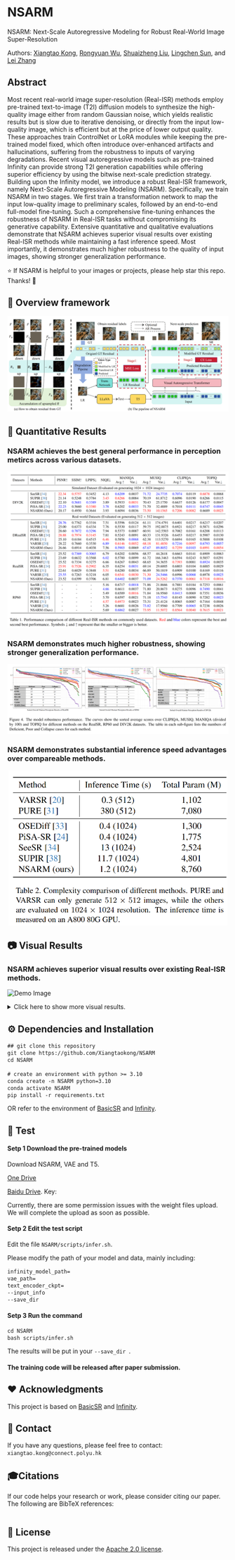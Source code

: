 # NSARM
NSARM: Next-Scale Autoregressive Modeling for Robust Real-World Image Super-Resolution

Authors: [Xiangtao Kong](https://scholar.google.com/citations?hl=en&user=lueNzSgAAAAJ), [Rongyuan Wu](https://scholar.google.com/citations?user=A-U8zE8AAAAJ&hl=en&oi=ao), [Shuaizheng Liu](https://scholar.google.com/citations?hl=en&user=ZCDjTn8AAAAJ), [Lingchen Sun](https://scholar.google.com/citations?hl=en&user=wzdCc-QAAAAJ), and [Lei Zhang](https://scholar.google.com/citations?user=tAK5l1IAAAAJ&hl=en&oi=ao)


## Abstract
Most recent real-world image super-resolution (Real-ISR) methods employ pre-trained text-to-image (T2I) diffusion models to synthesize the high-quality image either from random Gaussian noise, which yields realistic results but is slow due to iterative denoising, or directly from the input low-quality image, which is efficient but at the price of lower output quality. These approaches train ControlNet or LoRA modules while keeping the pre-trained model fixed, which often introduce over-enhanced artifacts and hallucinations, suffering from the robustness to inputs of varying degradations. Recent visual autoregressive models such as pre-trained Infinity can provide strong T2I generation capabilities while offering superior efficiency by using the bitwise next-scale prediction strategy. Building upon the Infinity model, we introduce a robust Real-ISR framework, namely Next-Scale Autoregressive Modeling (NSARM). Specifically, we train NSARM in two stages. We first train a transformation network to map the input low-quality image to preliminary scales, followed by an end-to-end full-model fine-tuning. Such a comprehensive fine-tuning enhances the robustness of NSARM in Real-ISR tasks without compromising its generative capability. Extensive quantitative and qualitative evaluations demonstrate that NSARM achieves superior visual results over existing Real-ISR methods while maintaining a fast inference speed. Most importantly, it demonstrates much higher robustness to the quality of input images, showing stronger generalization performance.

:star: If NSARM is helpful to your images or projects, please help star this repo. Thanks! :hugs:


## 🔎 Overview framework

![Demo Image](https://github.com/Xiangtaokong/NSARM/blob/main/readme_img/NSARM_Overview.png)

## 📌 Quantitative Results

### NSARM achieves the best general performance in perception metircs across various datasets.

![Demo Image](https://github.com/Xiangtaokong/NSARM/blob/main/readme_img/main_results.png)

### NSARM demonstrates much higher robustness, showing stronger generalization performance.

![Demo Image](https://github.com/Xiangtaokong/NSARM/blob/main/readme_img/robot.png)

### NSARM demonstrates substantial inference speed advantages over compareable methods.


<div align="center">
  <img src="https://github.com/Xiangtaokong/NSARM/blob/main/readme_img/time.png" alt="Demo Image" width="500">
</div>

## 📷 Visual Results

### NSARM achieves superior visual results over existing Real-ISR methods.

![Demo Image](https://github.com/Xiangtaokong/NSARM/blob/main/readme_img/visual_01.png)

<details>
  <summary>Click here to show more visual results.</summary>
  
![Demo Image](https://github.com/Xiangtaokong/NSARM/blob/main/readme_img/morevisual1_01.png)
![Demo Image](https://github.com/Xiangtaokong/NSARM/blob/main/readme_img/morevisual2_01.png)
![Demo Image](https://github.com/Xiangtaokong/NSARM/blob/main/readme_img/morevisual3_01.png)
![Demo Image](https://github.com/Xiangtaokong/NSARM/blob/main/readme_img/morevisual4_01.png)

</details>


## ⚙️ Dependencies and Installation
```
## git clone this repository
git clone https://github.com/Xiangtaokong/NSARM
cd NSARM

# create an environment with python >= 3.10
conda create -n NSARM python=3.10
conda activate NSARM
pip install -r requirements.txt 
```
OR refer to the environment of [BasicSR](https://github.com/XPixelGroup/BasicSR) and [Infinity](https://github.com/FoundationVision/Infinity).

## 🚀 Test

#### Setp 1 Download the pre-trained models

Download NSARM, VAE and T5.

[One Drive]()

[Baidu Drive]().    Key: 

Currently, there are some permission issues with the weight files upload. We will complete the upload as soon as possible.

#### Setp 2 Edit the test script

Edit the file `NSARM/scripts/infer.sh`. 

Please modify the path of your model and data, mainly including:
```
infinity_model_path=
vae_path=
text_encoder_ckpt=
--input_info 
--save_dir 
```
#### Setp 3 Run the command

```
cd NSARM
bash scripts/infer.sh
```
The results will be put in your `--save_dir `.

#### The training code will be released after paper submission.


## ❤️ Acknowledgments
This project is based on [BasicSR](https://github.com/XPixelGroup/BasicSR) and  [Infinity](https://github.com/FoundationVision/Infinity).

## 📧 Contact
If you have any questions, please feel free to contact: `xiangtao.kong@connect.polyu.hk`

## 🎓Citations
If our code helps your research or work, please consider citing our paper.
The following are BibTeX references:

```

```

## 🎫 License
This project is released under the [Apache 2.0 license](LICENSE).
